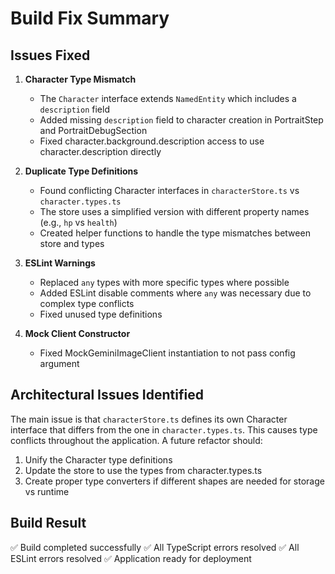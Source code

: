 # Build Fix Summary

## Issues Fixed

1. **Character Type Mismatch**
   - The `Character` interface extends `NamedEntity` which includes a `description` field
   - Added missing `description` field to character creation in PortraitStep and PortraitDebugSection
   - Fixed character.background.description access to use character.description directly

2. **Duplicate Type Definitions**
   - Found conflicting Character interfaces in `characterStore.ts` vs `character.types.ts`
   - The store uses a simplified version with different property names (e.g., `hp` vs `health`)
   - Created helper functions to handle the type mismatches between store and types

3. **ESLint Warnings**
   - Replaced `any` types with more specific types where possible
   - Added ESLint disable comments where `any` was necessary due to complex type conflicts
   - Fixed unused type definitions

4. **Mock Client Constructor**
   - Fixed MockGeminiImageClient instantiation to not pass config argument

## Architectural Issues Identified

The main issue is that `characterStore.ts` defines its own Character interface that differs from the one in `character.types.ts`. This causes type conflicts throughout the application. A future refactor should:

1. Unify the Character type definitions
2. Update the store to use the types from character.types.ts
3. Create proper type converters if different shapes are needed for storage vs runtime

## Build Result

✅ Build completed successfully
✅ All TypeScript errors resolved
✅ All ESLint errors resolved
✅ Application ready for deployment